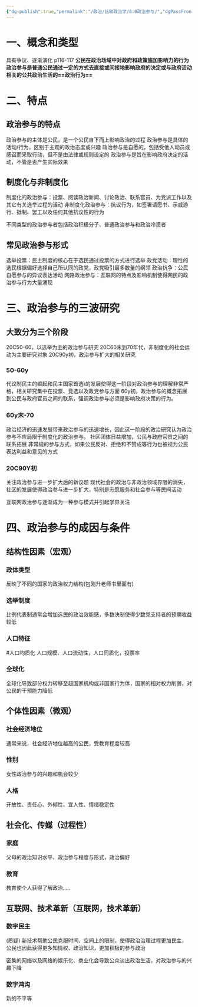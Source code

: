 ```yaml
---
{"dg-publish":true,"permalink":"/政治/比较政治学/8.0政治参与/","dgPassFrontmatter":true}
---
```


# 一、概念和类型
具有争议、逐渐演化
p116-117
**公民在政治场域中对政府和政策施加影响力的行为**
**政治参与是普通公民通过一定的方式去直接或间接地影响政府的决定或与政府活动相关的公共政治生活的==政治行为==**

# 二、特点
## 政治参与的特点
政治参与的主体是公民，是一个公民自下而上影响政治的过程
政治参与是具体的活动/行为，区别于主观的政治态度或兴趣
政治参与是自愿的，包括受他人动员或感召而采取行动，但不是由法律或规则设定的
政治参与是旨在影响政府决定的活动，不管是否产生实际效果
## 制度化与非制度化
制度化的政治参与：投票、阅读政治新闻、讨论政治、联系官员、为党派工作以及其它有关选举过程的活动
非制度化政治参与：抗议行为，如签署请愿书、示威游行、抵制、罢工以及任何其他抗议性的行为

不同类型的政治参与者包括政治积极分子、普通政治参与和政治冷漠者
## 常见政治参与形式
选举投票：民主制度的核心在于选民通过投票的方式进行选举
政党活动：理性的选民根据偏好选择自己所认同的政党，政党吸引最多数量的纲领
政治抗争：公民自愿参与的异议表达活动
网路政治参与：互联网的特点及影响机制使得网民的政治参与行为大量涌现

# 三、政治参与的三波研究
## 大致分为三个阶段
20C50-60，以选举为主的政治参与研究
20C60末到70年代，非制度化的社会运动为主要研究对象
20C90y初，政治参与扩大的相关研究
### 50-60y
代议制民主的崛起和民主国家首选\的发展使得这一阶段对政治参与的理解非常严格，相关研究集中在投票、竞选以及政党参与方面
60y初，政治参与的概念拓展到公民与政府官员之间的联系，强调政治参与必须是影响政府决策的行为。
### 60y末-70
政治经济的迅速发展带来政治参与的迅速增长，因此这一阶段的政治研究认为政治参与不应局限于制度化的政治参与。
社区团体日益增加，公民与政府官员之间的联系拓展
非常规的参与方式，如果公民反对、拒绝和不赞成等行为也被视为公民表达利益和意见的方式
### 20C90Y初
关注政治参与进一步扩大后的新议题
现代社会的政治与非政治领域界限的消失，社区的发展使得政治参与进一步扩大，特别是志愿服务和社会参与等民间活动

互联网政治参与逐渐成为一种参与模式并引起学界关注
# 四、政治参与的成因与条件
## 结构性因素（宏观）
### 政体类型
反映了不同的国家的政治权力结构(包刚升老师书里面有)
### 选举制度
比例代表制通常会增加选民的政治效能感，多数决制使得少数党支持者的预期收益较低
### 人口特征
#人口均质化 
人口规模、人口流动性，人口同质化，投票率
### 全球化
全球化导致部分权力转移至超国家机构或非国家行为体，国家的相对权力削弱，对公民的干预能力降低
## 个体性因素（微观）
### 社会经济地位
通常来说，社会经济地位越高的公民，受教育程度较高
### 性别
女性政治参与的兴趣和机会较少
### 人格
开放性、责任心、外倾性、宜人性、情绪稳定性
## 社会化、传媒（过程性）
### 家庭
父母的政治知识水平、政治参与程度与形式，政治偏好
### 教育
教育使个人获得了解政治.....
## 互联网、技术革新（互联网，技术革新）
### 数字民主
(质疑)
新技术帮助公民克服时间、空间上的限制，使得政治治理过程更加民主，公民也因此获得更多知情权、政治知识，更加积极的参与政治

密集的网络以及网络的娱乐化、商业化会导致公众淡出政治生活，对政治参与的兴趣下降
### 数字鸿沟
新的不平等

